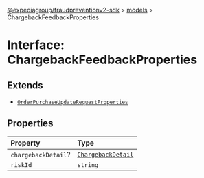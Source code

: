 [@expediagroup/fraudpreventionv2-sdk](../../index.md) > [models](../index.md) > ChargebackFeedbackProperties

# Interface: ChargebackFeedbackProperties

## Extends

-   [`OrderPurchaseUpdateRequestProperties`](interface.OrderPurchaseUpdateRequestProperties.md)

## Properties

| Property            | Type                                                       |
| :------------------ | :--------------------------------------------------------- |
| `chargebackDetail`? | [`ChargebackDetail`](../classes/class.ChargebackDetail.md) |
| `riskId`            | `string`                                                   |
